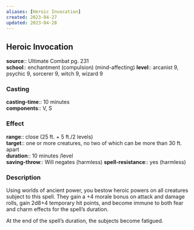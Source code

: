 ```yaml
---
aliases: [Heroic Invocation]
created: 2023-04-27
updated: 2023-04-28
---
```


## Heroic Invocation

**source**:: Ultimate Combat pg. 231  
**school**:: enchantment (compulsion) (mind-affecting)
**level**:: arcanist 9, psychic 9, sorcerer 9, witch 9, wizard 9

### Casting

**casting-time**:: 10 minutes  
**components**:: V, S

### Effect

**range**:: close (25 ft. + 5 ft./2 levels)  
**target**:: one or more creatures, no two of which can be more than 30 ft. apart  
**duration**:: 10 minutes /level  
**saving-throw**:: Will negates (harmless)
**spell-resistance**:: yes (harmless)

### Description

Using worlds of ancient power, you bestow heroic powers on all creatures subject to this spell. They gain a +4 morale bonus on attack and damage rolls, gain 2d8+4 temporary hit points, and become immune to both fear and charm effects for the spell’s duration.  
  
At the end of the spell’s duration, the subjects become fatigued.
